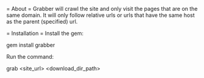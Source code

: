= About =
Grabber will crawl the site and only visit the pages that are on the same
domain. It will only follow relative urls or urls that have the same host as
the parent (specified) url.

= Installation =
Install the gem: 

  gem install grabber

Run the command:
  
  grab <site_url> <download_dir_path>
